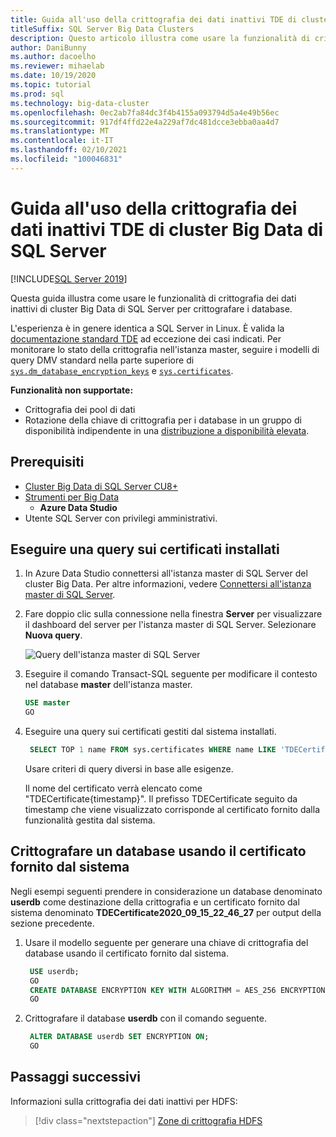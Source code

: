 ```yaml
---
title: Guida all'uso della crittografia dei dati inattivi TDE di cluster Big Data di SQL Server
titleSuffix: SQL Server Big Data Clusters
description: Questo articolo illustra come usare la funzionalità di crittografia dei dati inattivi TDE di cluster Big Data di SQL Server
author: DaniBunny
ms.author: dacoelho
ms.reviewer: mihaelab
ms.date: 10/19/2020
ms.topic: tutorial
ms.prod: sql
ms.technology: big-data-cluster
ms.openlocfilehash: 0ec2ab7fa84dc3f4b4155a093794d5a4e49b56ec
ms.sourcegitcommit: 917df4ffd22e4a229af7dc481dcce3ebba0aa4d7
ms.translationtype: MT
ms.contentlocale: it-IT
ms.lasthandoff: 02/10/2021
ms.locfileid: "100046831"
---
```

# <a name="sql-server-big-data-clusters-transparent-data-encryption-tde-at-rest-usage-guide"></a>Guida all'uso della crittografia dei dati inattivi TDE di cluster Big Data di SQL Server

[!INCLUDE[SQL Server 2019](../includes/applies-to-version/sqlserver2019.md)]

Questa guida illustra come usare le funzionalità di crittografia dei dati inattivi di cluster Big Data di SQL Server per crittografare i database.

L'esperienza è in genere identica a SQL Server in Linux. È valida la [documentazione standard TDE](../relational-databases/security/encryption/transparent-data-encryption.md) ad eccezione dei casi indicati. Per monitorare lo stato della crittografia nell'istanza master, seguire i modelli di query DMV standard nella parte superiore di [`sys.dm_database_encryption_keys`](../relational-databases/system-dynamic-management-views/sys-dm-database-encryption-keys-transact-sql.md) e [`sys.certificates`](../relational-databases/system-catalog-views/sys-certificates-transact-sql.md).

__Funzionalità non supportate:__
* Crittografia dei pool di dati
* Rotazione della chiave di crittografia per i database in un gruppo di disponibilità indipendente in una [distribuzione a disponibilità elevata](deployment-high-availability.md).


## <a name="prerequisites"></a><a id="prereqs"></a> Prerequisiti

- [Cluster Big Data di SQL Server CU8+](release-notes-big-data-cluster.md)
- [Strumenti per Big Data](deploy-big-data-tools.md)
   - **Azure Data Studio**
- Utente SQL Server con privilegi amministrativi.

## <a name="query-the-installed-certificates"></a>Eseguire una query sui certificati installati

1. In Azure Data Studio connettersi all'istanza master di SQL Server del cluster Big Data. Per altre informazioni, vedere [Connettersi all'istanza master di SQL Server](connect-to-big-data-cluster.md#master).

1. Fare doppio clic sulla connessione nella finestra **Server** per visualizzare il dashboard del server per l'istanza master di SQL Server. Selezionare **Nuova query**.

   ![Query dell'istanza master di SQL Server](./media/tutorial-data-pool-ingest-sql/sql-server-master-instance-query.png)

1. Eseguire il comando Transact-SQL seguente per modificare il contesto nel database **master** dell'istanza master.

   ```sql
   USE master
   GO
   ```

1. Eseguire una query sui certificati gestiti dal sistema installati. 

   ```sql
    SELECT TOP 1 name FROM sys.certificates WHERE name LIKE 'TDECertificate%' ORDER BY name DESC
   ```

    Usare criteri di query diversi in base alle esigenze.

    Il nome del certificato verrà elencato come "TDECertificate{timestamp}". Il prefisso TDECertificate seguito da timestamp che viene visualizzato corrisponde al certificato fornito dalla funzionalità gestita dal sistema.

## <a name="encrypt-a-database-using-the-system-provided-certificate"></a>Crittografare un database usando il certificato fornito dal sistema

Negli esempi seguenti prendere in considerazione un database denominato __userdb__ come destinazione della crittografia e un certificato fornito dal sistema denominato __TDECertificate2020_09_15_22_46_27__ per output della sezione precedente.

1. Usare il modello seguente per generare una chiave di crittografia del database usando il certificato fornito dal sistema.

   ```sql
    USE userdb; 
    GO
    CREATE DATABASE ENCRYPTION KEY WITH ALGORITHM = AES_256 ENCRYPTION BY SERVER CERTIFICATE TDECertificate2020_09_15_22_46_27;
    GO
   ```

1. Crittografare il database __userdb__ con il comando seguente.

   ```sql
    ALTER DATABASE userdb SET ENCRYPTION ON;
    GO
   ```

## <a name="next-steps"></a>Passaggi successivi

Informazioni sulla crittografia dei dati inattivi per HDFS:
> [!div class="nextstepaction"]
> [Zone di crittografia HDFS](encryption-at-rest-hdfs-encryption-zones.md)
